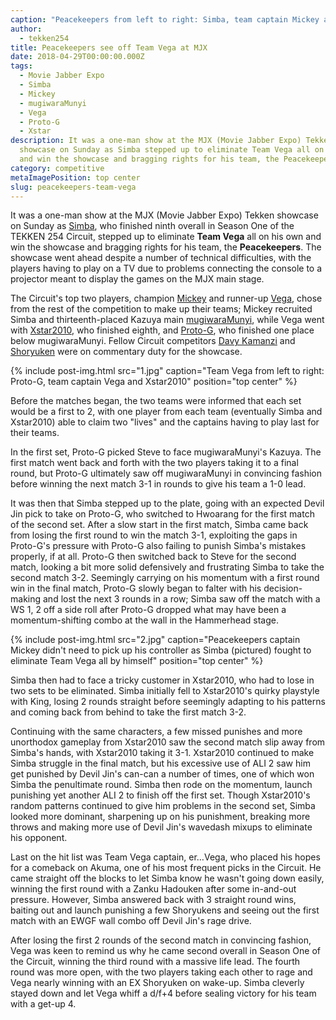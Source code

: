 ```yaml
---
caption: "Peacekeepers from left to right: Simba, team captain Mickey and mugiwaraMunyi"
author:
  - tekken254
title: Peacekeepers see off Team Vega at MJX
date: 2018-04-29T00:00:00.000Z
tags:
  - Movie Jabber Expo
  - Simba
  - Mickey
  - mugiwaraMunyi
  - Vega
  - Proto-G
  - Xstar
description: It was a one-man show at the MJX (Movie Jabber Expo) Tekken
  showcase on Sunday as Simba stepped up to eliminate Team Vega all on his own
  and win the showcase and bragging rights for his team, the Peacekeepers.
category: competitive
metaImagePosition: top center
slug: peacekeepers-team-vega
---
```

<p>It was a one-man show at the MJX (Movie Jabber Expo) Tekken showcase on Sunday as <a href="/circuit/tekken/profile.html?id=2685183" target="_blank">Simba</a>, who finished ninth overall in Season One of the TEKKEN 254 Circuit, stepped up to eliminate <strong>Team Vega</strong> all on his own and win the showcase and bragging rights for his team, the <strong>Peacekeepers</strong>. The showcase went ahead despite a number of technical difficulties, with the players having to play on a TV due to problems connecting the console to a projector meant to display the games on the MJX main stage.</p>

<p>The Circuit's top two players, champion <a href="/circuit/tekken/profile.html?id=2907096" target="_blank">Mickey</a> and runner-up <a href="/circuit/tekken/profile.html?id=7167649" target="_blank">Vega</a>, chose from the rest of the competition to make up their teams; Mickey recruited Simba and thirteenth-placed Kazuya main <a href="/circuit/tekken/profile.html?id=7479116" target="_blank">mugiwaraMunyi</a>, while Vega went with <a href="/circuit/tekken/profile.html?id=4183920" target="_blank">Xstar2010</a>, who finished eighth, and <a href="/circuit/tekken/profile.html?id=2447761" target="_blank">Proto-G</a>, who finished one place below mugiwaraMunyi. Fellow Circuit competitors <a href="/circuit/tekken/profile.html?id=4092983" target="_blank">Davy Kamanzi</a> and <a href="/circuit/tekken/profile.html?id=1677506" target="_blank">Shoryuken</a> were on commentary duty for the showcase.</p>

<section>
    {% include post-img.html src="1.jpg" caption="Team Vega from left to right: Proto-G, team captain Vega and Xstar2010" position="top center" %}
    <p>Before the matches began, the two teams were informed that each set would be a first to 2, with one player from each team (eventually Simba and Xstar2010) able to claim two "lives" and the captains having to play last for their teams.</p>
    <p>In the first set, Proto-G picked Steve to face mugiwaraMunyi's Kazuya. The first match went back and forth with the two players taking it to a final round, but Proto-G ultimately saw off mugiwaraMunyi in convincing fashion before winning the next match 3-1 in rounds to give his team a 1-0 lead.</p>
    <p>It was then that Simba stepped up to the plate, going with an expected Devil Jin pick to take on Proto-G, who switched to Hwoarang for the first match of the second set. After a slow start in the first match, Simba came back from losing the first round to win the match 3-1, exploiting the gaps in Proto-G's pressure with Proto-G also failing to punish Simba's mistakes properly, if at all. Proto-G then switched back to Steve for the second match, looking a bit more solid defensively and frustrating Simba to take the second match 3-2. Seemingly carrying on his momentum with a first round win in the final match, Proto-G slowly began to falter with his decision-making and lost the next 3 rounds in a row; Simba saw off the match with a WS 1, 2 off a side roll after Proto-G dropped what may have been a momentum-shifting combo at the wall in the Hammerhead stage.</p>
</section>

<section>
    {% include post-img.html src="2.jpg" caption="Peacekeepers captain Mickey didn't need to pick up his controller as Simba (pictured) fought to eliminate Team Vega all by himself" position="top center" %}
    <p>Simba then had to face a tricky customer in Xstar2010, who had to lose in two sets to be eliminated. Simba initially fell to Xstar2010's quirky playstyle with King, losing 2 rounds straight before seemingly adapting to his patterns and coming back from behind to take the first match 3-2.</p>
    <p>Continuing with the same characters, a few missed punishes and more unorthodox gameplay from Xstar2010 saw the second match slip away from Simba's hands, with Xstar2010 taking it 3-1. Xstar2010 continued to make Simba struggle in the final match, but his excessive use of ALI 2 saw him get punished by Devil Jin's can-can a number of times, one of which won Simba the penultimate round. Simba then rode on the momentum, launch punishing yet another ALI 2 to finish off the first set. Though Xstar2010's random patterns continued to give him problems in the second set, Simba looked more dominant, sharpening up on his punishment, breaking more throws and making more use of Devil Jin's wavedash mixups to eliminate his opponent.</p>
    <p>Last on the hit list was Team Vega captain, er…Vega, who placed his hopes for a comeback on Akuma, one of his most frequent picks in the Circuit. He came straight off the blocks to let Simba know he wasn't going down easily, winning the first round with a Zanku Hadouken after some in-and-out pressure. However, Simba answered back with 3 straight round wins, baiting out and launch punishing a few Shoryukens and seeing out the first match with an EWGF wall combo off Devil Jin's rage drive.</p>
    <p>After losing the first 2 rounds of the second match in convincing fashion, Vega was keen to remind us why he came second overall in Season One of the Circuit, winning the third round with a massive life lead. The fourth round was more open, with the two players taking each other to rage and Vega nearly winning with an EX Shoryuken on wake-up. Simba cleverly stayed down and let Vega whiff a d/f+4 before sealing victory for his team with a get-up 4.</p>
</section>